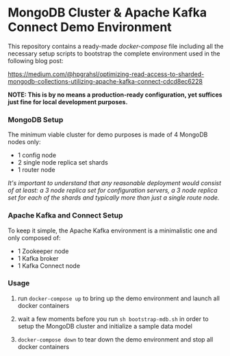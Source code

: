 # MongoDB Cluster & Apache Kafka Connect Demo Environment

This repository contains a ready-made _docker-compose_ file including all the necessary setup scripts to bootstrap the complete environment used in the following blog post:

https://medium.com/@hpgrahsl/optimizing-read-access-to-sharded-mongodb-collections-utilizing-apache-kafka-connect-cdcd8ec6228

**NOTE: This is by no means a production-ready configuration, yet suffices just fine for local development purposes.**

### MongoDB Setup

The minimum viable cluster for demo purposes is made of 4 MongoDB nodes only:

* 1 config node
* 2 single node replica set shards
* 1 router node

_It's important to understand that any reasonable deployment would consist of at least: a 3 node replica set for configuration servers, a 3 node replica set for each of the shards and typically  more than just a single route node._

### Apache Kafka and Connect Setup

To keep it simple, the Apache Kafka environment is a minimalistic one and only composed of:

* 1 Zookeeper node
* 1 Kafka broker
* 1 Kafka Connect node

### Usage

1. run ```docker-compose up``` to bring up the demo environment and launch all docker containers

2. wait a few moments before you run ```sh bootstrap-mdb.sh``` in order to setup the MongoDB cluster and initialize a sample data model

3. ```docker-compose down``` to tear down the demo environment and stop all docker containers

